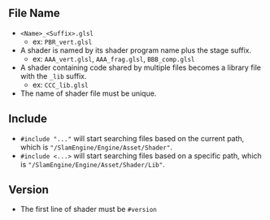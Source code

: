 ## File Name
- `<Name>_<Suffix>.glsl`
  - ex: `PBR_vert.glsl`
- A shader is named by its shader program name plus the stage suffix.
  - ex: `AAA_vert.glsl`, `AAA_frag.glsl`, `BBB_comp.glsl`
- A shader containing code shared by multiple files becomes a library file with the `_lib` suffix.
  - ex: `CCC_lib.glsl`
- The name of shader file must be unique.

## Include
- `#include "..."` will start searching files based on the current path, which is `"/SlamEngine/Engine/Asset/Shader"`.
- `#include <...>` will start searching files based on a specific path, which is `"/SlamEngine/Engine/Asset/Shader/Lib"`.

## Version
- The first line of shader must be `#version`
